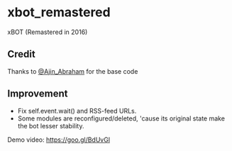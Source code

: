 # xbot_remastered
xBOT (Remastered in 2016) 

## Credit 
Thanks to [@Ajin_Abraham](https://github.com/ajinabraham) for the base code 
## Improvement
- Fix self.event.wait() and RSS-feed URLs.
- Some modules are reconfigured/deleted, 'cause its original state make the bot lesser stability.   

Demo video: https://goo.gl/BdUvGl
